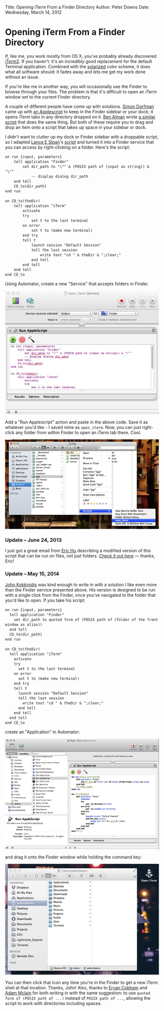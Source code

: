 Title: Opening iTerm From a Finder Directory
Author: Peter Downs
Date: Wednesday, March 14, 2012

# Opening iTerm From a Finder Directory

If, like me, you work mostly from OS X, you've probably already discovered
[iTerm2][1]. If you haven't: it's an incredibly good replacement for the
default Terminal application. Combined with the [solarized][2] color scheme, it
does what all software should: it fades away and lets me get my work done
without an issue.

If you're like me in another way, you will occasionally use the Finder to
browse through your files. The problem is that it's difficult to open an iTerm
window set to the current Finder directory.

A couple of different people have come up with solutions. [Simon Dorfman][3]
came up with [an Applescript][4] to keep in the Finder sidebar or your dock; it
opens iTerm tabs in any directory dropped on it. [Ben Alman][5] wrote [a
similar script][6] that does the same thing. But both of these require you to
drag and drop an item onto a script that takes up space in your sidebar or
dock.

I didn't want to clutter up my dock or Finder sidebar with a droppable script,
so I adapted [Lance E Sloan][7]'s [script][8] and turned it into a Finder
service that you can access by right-clicking on a folder.  Here's the script:

	on run {input, parameters}
		tell application "Finder"
			set dir_path to "\"" & (POSIX path of (input as string)) & "\""
				-- display dialog dir_path
		end tell
		CD_to(dir_path)
	end run
	
	on CD_to(theDir)
		tell application "iTerm"
			activate
			try
				set t to the last terminal
			on error
				set t to (make new terminal)
			end try
			tell t
				launch session "Default Session"
				tell the last session
					write text "cd " & theDir & ";clear;"
				end tell
			end tell
		end tell
	end CD_to

Using Automator, create a new "Service" that accepts folders in Finder.

![setting up the service][9]

Add a "Run Applescript" action and paste in the above code.  Save it as
whatever you'd like - I saved mine as `open_iterm`. Now, you can just
right-click any folder from within Finder to open an iTerm tab there. Cool.

![the service in action][10]

### Update – June 24, 2013

I just got a great email from [Eric Hu][11] describing
a modified version of this script that can be run on files, not just folders.
[Check it out here](https://gist.github.com/eric-hu/5846890) &mdash; thanks,
Eric!

### Update – May 15, 2014

[John Kokkinidis](http://sudoplz.eu/) was kind enough to write in with a
solution I like even more than the Finder service presented above. His version
is designed to be run with a single click from the Finder, once you've
navigated to the folder that you'd like to open. If you take his script:

    on run {input, parameters}
      tell application "Finder"
        set dir_path to quoted form of (POSIX path of (folder of the front window as alias))
      end tell
      CD_to(dir_path)
    end run

    on CD_to(theDir)
      tell application "iTerm"
        activate
        try
          set t to the last terminal
        on error
          set t to (make new terminal)
        end try
        tell t
          launch session "Default Session"
          tell the last session
            write text "cd " & theDir & ";clear;"
          end tell
        end tell
      end tell
    end CD_to

create an "Application" in Automator:

![setting up the application][12]

and drag it onto the Finder window while holding the command key:

![installing the application][13]

You can then click that icon any time you're in the Finder to get a new iTerm
shell at that location. Thanks, John! Also, thanks to [Eryan
Cobham](http://eryancobham.com/) and [Adam
Mclain](https://twitter.com/adammclain) for both writing in with the same
suggestion: to use `quoted form of (POSIX path of ...)` instead of `POSIX path
of ...`, allowing the script to work with directories including spaces.

[1]: http://www.iterm2.com/#/section/home
[2]: http://ethanschoonover.com/solarized
[3]: http://snippets.dzone.com/user/SimonDorfman
[4]: http://snippets.dzone.com/posts/show/961
[5]: http://benalman.com/
[6]: https://gist.github.com/905546
[7]: https://github.com/lsloan
[8]: https://gist.github.com/1265327
[9]: /static/img/applescript_service.jpg "Setting up the service"
[10]: /static/img/applescript_service_in_action.jpg "Using the new service"
[11]: https://github.com/eric-hu
[12]: /static/img/applescript_kokkinidis_application.jpg "Setting up the application"
[13]: /static/img/applescript_kokkinidis_install.gif "Installing the application"
